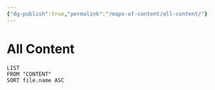 ```yaml
---
{"dg-publish":true,"permalink":"/maps-of-content/all-content/"}
---
```


# All Content
``` dataview
LIST
FROM "CONTENT"
SORT file.name ASC
```

